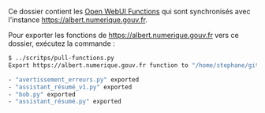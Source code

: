 Ce dossier contient les [Open WebUI Functions](https://docs.openwebui.com/features/plugin/functions/) qui sont synchronisés avec l'instance <https://albert.numerique.gouv.fr>.

Pour exporter les fonctions de <https://albert.numerique.gouv.fr> vers ce dossier, exécutez la commande :

```sh
$ ../scritps/pull-functions.py
Export https://albert.numerique.gouv.fr function to "/home/stephane/git/github.com/stephane-klein/dinum-assistant-ia-gitops-sklein-playground/functions"

- "avertissement_erreurs.py" exported
- "assistant_résumé_v1.py" exported
- "bob.py" exported
- "assistant_résumé.py" exported
```
